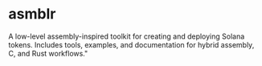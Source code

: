 # asmblr
A low-level assembly-inspired toolkit for creating and deploying Solana tokens. Includes tools, examples, and documentation for hybrid assembly, C, and Rust workflows."
